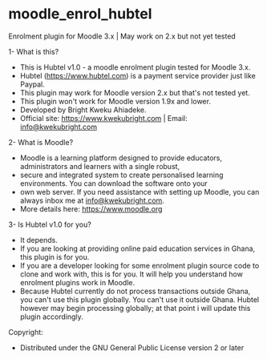 # moodle_enrol_hubtel
Enrolment plugin for Moodle 3.x | May work on 2.x but not yet tested

1- What is this?
  * This is Hubtel v1.0 - a moodle enrolment plugin tested for Moodle 3.x.
  * Hubtel (https://www.hubtel.com) is a payment service provider just like Paypal.
  * This plugin may work for Moodle version 2.x but that's not tested yet.
  * This plugin won't work for Moodle version 1.9x and lower.
  * Developed by Bright Kweku Ahiadeke. 
  * Official site: https://www.kwekubright.com | Email: info@kwekubright.com

2- What is Moodle?
  * Moodle is a learning platform designed to provide educators, administrators and learners with a single robust, 
  * secure and integrated system to create personalised learning environments. You can download the software onto your 
  * own web server. If you need assistance with setting up Moodle, you can always inbox me at info@kwekubright.com.
  * More details here: https://www.moodle.org

3- Is Hubtel v1.0 for you?
  * It depends.
  * If you are looking at providing online paid education services in Ghana, this plugin is for you.
  * If you are a developer looking for some enrolment plugin source code to clone and work with, this is for you. It will help you understand how enrolment plugins work in Moodle. 
  * Because Hubtel currently do not process transactions outside Ghana, you can't use this plugin globally. You can't use it outside Ghana. Hubtel however may begin processing globally; at that point i will update this plugin accordingly.

Copyright:
  * Distributed under the GNU General Public License version 2 or later

